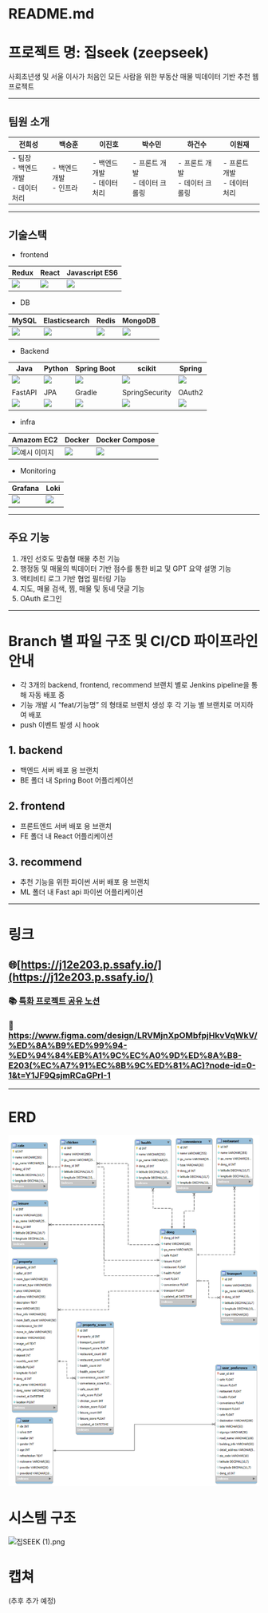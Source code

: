 # README.md

# 프로젝트 명: 집seek (zeepseek)

사회초년생 및 서울 이사가 처음인 모든 사람을 위한 부동산 매물 빅데이터 기반 추천  웹 프로젝트

---

## 팀원 소개

| **전희성** | **백승훈** | **이진호** | **박수민** | **하건수** | **이원재** |
| --- | --- | --- | --- | --- | --- |
| - 팀장 <br>- 백엔드 개발 <br>- 데이터 처리 | - 백엔드 개발 <br>- 인프라 | - 백엔드 개발 <br>- 데이터 처리 | - 프론트 개발 <br>- 데이터 크롤링 | - 프론트 개발 <br>- 데이터 크롤링 | - 프론트 개발<br>- 데이터 처리 |

---

## 기술스택

- frontend

| Redux | React | Javascript ES6 |
| --- | --- | --- |
| ![](https://noticon-static.tammolo.com/dgggcrkxq/image/upload/v1566919941/noticon/bwij1af50rjj0fiyjtci.png) | ![](https://noticon-static.tammolo.com/dgggcrkxq/image/upload/v1566557331/noticon/d5hqar2idkoefh6fjtpu.png) | ![](https://noticon-static.tammolo.com/dgggcrkxq/image/upload/v1567008394/noticon/ohybolu4ensol1gzqas1.png) |

- DB

| MySQL | Elasticsearch | Redis | MongoDB |
| --- | --- | --- | --- |
| ![](https://noticon-static.tammolo.com/dgggcrkxq/image/upload/v1566913591/noticon/e2bd9zw78n6zw6his4bd.png) | ![](https://noticon-static.tammolo.com/dgggcrkxq/image/upload/v1738119093/noticon/wjtjrftibcvlcmfsvvt7.png) | ![](https://noticon-static.tammolo.com/dgggcrkxq/image/upload/v1566913679/noticon/xlnsjihvjxllech0hawu.png) | ![](https://noticon-static.tammolo.com/dgggcrkxq/image/upload/v1629987704/noticon/u9ewmgf7xxic5us7pnhn.png) |

- Backend

| Java | Python | Spring Boot | scikit | Spring |
| --- | --- | --- | --- | --- |
| ![](https://noticon-static.tammolo.com/dgggcrkxq/image/upload/v1566913897/noticon/xbvewg1m3azbpnrzck1k.png) | ![](https://noticon-static.tammolo.com/dgggcrkxq/image/upload/v1566791609/noticon/nen1y11gazeqhejw7nm1.png) | ![](https://noticon-static.tammolo.com/dgggcrkxq/image/upload/v1567008187/noticon/m4oad4rbf65fjszx0did.png) | ![](https://noticon-static.tammolo.com/dgggcrkxq/image/upload/v1635226310/noticon/f0q3lhbfi2qmamrjla4e.png) | ![](https://noticon-static.tammolo.com/dgggcrkxq/image/upload/v1566778017/noticon/ytjm1rralodyhvuggrpu.png) |
| FastAPI | JPA | Gradle | SpringSecurity | OAuth2 |
| ![](https://noticon-static.tammolo.com/dgggcrkxq/image/upload/v1683870544/noticon/tvx93esgtcbrcnlvoerv.png) | ![](https://noticon-static.tammolo.com/dgggcrkxq/image/upload/v1609094551/noticon/gkcjchloc7f7khlsyyyy.png) | ![](https://noticon-static.tammolo.com/dgggcrkxq/image/upload/v1576325989/noticon/rcwm9dy0hu6cbjowbfwi.png) | ![](https://noticon-static.tammolo.com/dgggcrkxq/image/upload/v1685082263/noticon/jo70lolpscz63hznweoe.png) | ![](https://noticon-static.tammolo.com/dgggcrkxq/image/upload/v1566912632/noticon/konazfwbuwdnn43mcqux.png) |

- infra

| Amazom EC2 | Docker | Docker Compose |
| --- | --- | --- |
| <img src="https://noticon-static.tammolo.com/dgggcrkxq/image/upload/v1566914173/noticon/kos1xkevxtr81zgwvyoe.png" width="300" alt="예시 이미지"> | ![](https://noticon-static.tammolo.com/dgggcrkxq/image/upload/v1566913255/noticon/xbroxmdmksvebf3v6v8v.gif) | ![](https://noticon-static.tammolo.com/dgggcrkxq/image/upload/v1567128851/noticon/ekuf9zj2kopbmxtvr5rc.png) |

- Monitoring

| Grafana | Loki |
| --- | --- |
| ![](https://noticon-static.tammolo.com/dgggcrkxq/image/upload/v1629972026/noticon/msnfa0h6o32dpi7gipyv.png) | ![](https://noticon-static.tammolo.com/dgggcrkxq/image/upload/v1687244485/noticon/voyvwrngzlxbs8n6zhsk.png) |

---

## 주요 기능

1. 개인 선호도 맞춤형 매물 추천 기능
2. 행정동 및 매물의 빅데이터 기반 점수를 통한 비교 및 GPT 요약 설명 기능 
3. 액티비티 로그 기반 협업 필터링 기능
4. 지도, 매물 검색, 찜, 매물 및 동네 댓글 기능
5. OAuth 로그인

---

# Branch 별 파일 구조 및 CI/CD 파이프라인 안내

- 각 3개의 backend, frontend, recommend 브랜치 별로 Jenkins pipeline을 통해 자동 배포 중
- 기능 개발 시 “feat/기능명” 의 형태로 브랜치 생성 후 각 기능 별 브랜치로 머지하여 배포
- push 이벤트 발생 시 hook

## 1. backend

- 백엔드 서버 배포 용 브랜치
- BE 폴더 내 Spring Boot 어플리케이션

## 2. frontend

- 프론트엔드 서버 배포 용 브랜치
- FE 폴더 내 React 어플리케이션

## 3. recommend

- 추천 기능을 위한 파이썬 서버 배포 용 브랜치
- ML 폴더 내 Fast api 파이썬 어플리케이션

---

# 링크

## 🌐[https://j12e203.p.ssafy.io/](https://j12e203.p.ssafy.io/)

### 📚 [특화 프로젝트 공유 노션](https://www.notion.so/1ad3e02603998064b5b4e0ffd79cb0b2?pvs=21)

### 🎨 https://www.figma.com/design/LRVMjnXpOMbfpjHkvVqWkV/%ED%8A%B9%ED%99%94-%ED%94%84%EB%A1%9C%EC%A0%9D%ED%8A%B8-E203(%EC%A7%91%EC%8B%9C%ED%81%AC)?node-id=0-1&t=Y1JF9QsjmRCaGPrI-1

---

# ERD

![mysql_erd.png](mysql_erd.png)

# 시스템 구조

![집SEEK (1).png](%EC%A7%91SEEK_(1).png)

# 캡쳐

(추후 추가 예정)
